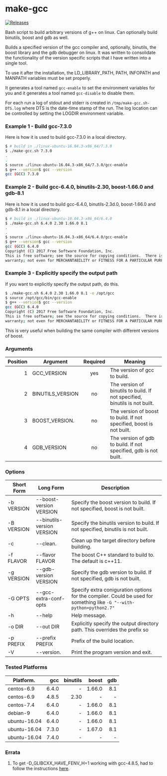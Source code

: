 # make-gcc
[![Releases](https://img.shields.io/github/release/jlinoff/make-gcc.svg?style=flat)](https://github.com/jlinoff/make-gcc/releases)

Bash script to build arbitrary versions of g++ on linux.
Can optionally build binutils, boost and gdb as well.

Builds a specified version of the gcc compiler and, optionally, binutils, the
boost library and the gdb debugger on linux. It was written to consolidate
the functionality of the version specific scripts that I have written into
a single tool.

To use it after the installation, the LD_LIBRARY_PATH, PATH, INFOPATH and
MANPATH variables must be set properly. 

It generates a tool named `gcc-enable` to set the environment variables for you
and it generates a tool named `gcc-disable` to disable them.

For each run a log of stdout and stderr is created in `/tmp/make-gcc.sh-DTS.log`
where DTS is the date-time stamp of the run. The log location can be
controlled by setting the LOGDIR environment variable.

### Example 1 - Build gcc-7.3.0
Here is how it is used to build gcc-7.3.0 in a local directory.

```bash
$ # build in ./linux-ubuntu-16.04.3-x86_64/7.3.0
$ ./make-gcc.sh 7.3.0
.
.
$ source ./linux-ubuntu-16.04.3-x86_64/7.3.0/gcc-enable
$ g++ --version$ gcc --version
gcc (GCC) 7.3.0
```

### Example 2 - Build gcc-6.4.0, binutils-2.30, boost-1.66.0 and gdb-8.1
Here is how it is used to build gcc-6.4.0, binutils-2.3d.0, boost-1.66.0 and gdb-8.1
in a local directory.

```bash
$ # build in ./linux-ubuntu-16.04.3-x86_64/6.4.0
$ ./make-gcc.sh 6.4.0 2.30 1.66.0 8.1
.
.
$ source ./linux-ubuntu-16.04.3-x86_64/6.4.0/gcc-enable
$ g++ --version$ gcc --version
gcc (GCC) 6.4.0
Copyright (C) 2017 Free Software Foundation, Inc.
This is free software; see the source for copying conditions.  There is NO
warranty; not even for MERCHANTABILITY or FITNESS FOR A PARTICULAR PURPOSE.
```

### Example 3 - Explicitly specify the output path
If you want to explicitly specify the output path, do this.

```bash
$ ./make-gcc.sh 6.4.0 2.30 1.66.0 8.1 -o /opt/gcc
$ source /opt/gcc/bin/gcc-enable
$ g++ --version$ gcc --version
gcc (GCC) 6.4.0
Copyright (C) 2017 Free Software Foundation, Inc.
This is free software; see the source for copying conditions.  There is NO
warranty; not even for MERCHANTABILITY or FITNESS FOR A PARTICULAR PURPOSE.
```

This is very useful when building the same compiler with different versions
of boost.

### Arguments

| Position | Argument         | Required | Meaning    |
| -------: | ---------------- | :-------: | ---------- |
| 1        | GCC_VERSION      | yes       | The version of gcc to build. |
| 2        | BINUTILS_VERSION | no        | The version of binutils to build. If not specified, binutils is not built. |
| 3        | BOOST_VERSION.   | no        | The version of boost to build. If not specified, boost is not built. |
| 4        | GDB_VERSION      | no        | The version of gdb to build. If not specified, gdb is not built. |

### Options

| Short Form | Long Form       | Description |
| ---------- | --------------- | ----------- |
| -b VERSION | --boost-version VERSION | Specify the boost version to build. If not specified, boost is not built. |
| -B VERSION | --binutils-version VERSION | Specify the binutils version to build. If not specified, binutils is not built. |
| -c         | --clean.        | Clean up the target directory before building. |
| -f FLAVOR  | --flavor FLAVOR | The boost C++ standard to build to. The default is c++11. |
| -g VERSION | --gdb-version VERSION | Specify the gdb version to build. If not specified, gdb is not built. |
| -G OPTS    | --gcc-extra-conf-opts | Specify extra coniguration options for the compiler. Could be used for something like `-G "--with-python=python2.7"`|
| -h         | --help          | Help message. |
| -o DIR     | --out DIR       | Explicitly specify the output directory path. This overrides the prefix so|platform and version information are as lost |
| -p PREFIX  | --prefix PREFIX | Prefix of the build location. |
| -V         | --version.      | Print the program version and exit. |

### Tested Platforms

| Platform.    | gcc   | binutils | boost | gdb  |
| ------------ | ---:  | -------: | ----: | ---: | 
| centos-6.9   | 6.4.0 | -        | 1.66.0 | 8.1 |
| centos-6.9   | 4.8.5 | 2.30     | -      | -   |
| centos-7.4   | 6.4.0 | -        | 1.66.0 | 8.1 |
| debian-9     | 6.4.0 | -        | 1.66.0 | 8.1 |
| ubuntu-16.04 | 6.4.0 | -        | 1.66.0 | 8.1 |
| ubuntu-16.04 | 7.3.0 | -        | 1.67.0 | 8.1 |
| ubuntu-16.04 | 7.4.0 | -        | -      | -   |

### Errata

1. To get -D_GLIBCXX_HAVE_FENV_H=1 working with gcc-4.8.5, had to follow the instructions [here](https://software.intel.com/en-us/forums/intel-c-compiler/topic/489313).
